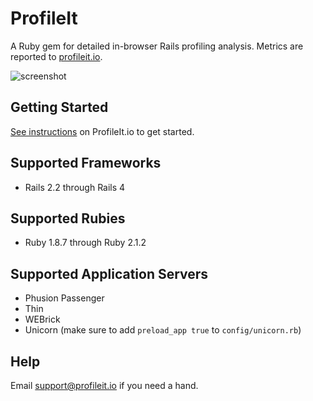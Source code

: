 # ProfileIt

A Ruby gem for detailed in-browser Rails profiling analysis. Metrics are reported to [profileit.io](https://profileit.io).

![screenshot](https://dl.dropboxusercontent.com/u/468982/extension_page.png)

## Getting Started

[See instructions](https://profileit.io/help) on ProfileIt.io to get started.
      
## Supported Frameworks

* Rails 2.2 through Rails 4

## Supported Rubies

* Ruby 1.8.7 through Ruby 2.1.2

## Supported Application Servers

* Phusion Passenger
* Thin
* WEBrick
* Unicorn (make sure to add `preload_app true` to `config/unicorn.rb`)

## Help

Email support@profileit.io if you need a hand.